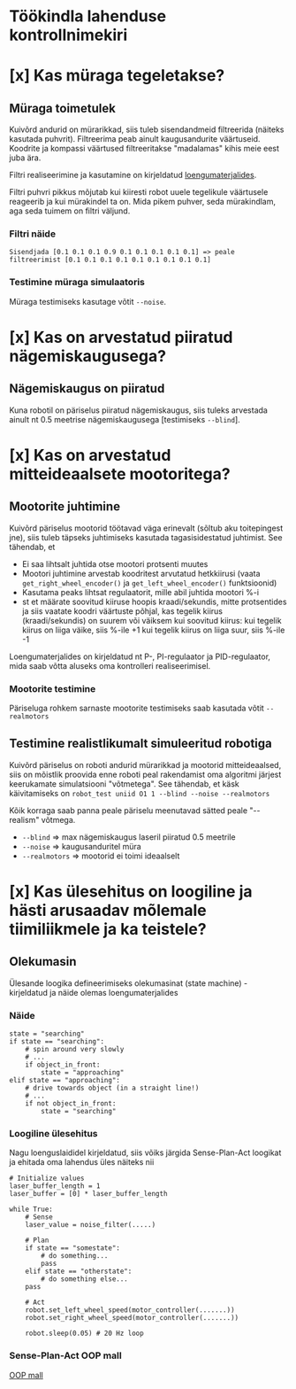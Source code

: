 # Töökindla lahenduse kontrollnimekiri

# [x] Kas müraga tegeletakse?
## Müraga toimetulek

Kuivõrd andurid on mürarikkad, siis tuleb sisendandmeid filtreerida (näiteks kasutada puhvrit). Filtreerima peab ainult kaugusandurite väärtuseid. Koodrite ja kompassi väärtused filtreeritakse "madalamas" kihis meie eest juba ära.

Filtri realiseerimine ja kasutamine on kirjeldatud [loengumaterjalides](https://github.com/iti0201/iti0201/tree/lecture-02).

Filtri puhvri pikkus mõjutab kui kiiresti robot uuele tegelikule väärtusele reageerib ja kui mürakindel ta on. Mida pikem puhver, seda mürakindlam, aga seda tuimem on filtri väljund.

### Filtri näide
```
Sisendjada [0.1 0.1 0.1 0.9 0.1 0.1 0.1 0.1 0.1] => peale filtreerimist [0.1 0.1 0.1 0.1 0.1 0.1 0.1 0.1 0.1]
```

### Testimine müraga simulaatoris
Müraga testimiseks kasutage võtit `--noise`.

# [x] Kas on arvestatud piiratud nägemiskaugusega?
## Nägemiskaugus on piiratud
Kuna robotil on päriselus piiratud nägemiskaugus, siis tuleks arvestada ainult nt 0.5 meetrise nägemiskaugusega [testimiseks `--blind`].

# [x] Kas on arvestatud mitteideaalsete mootoritega?
## Mootorite juhtimine
Kuivõrd päriselus mootorid töötavad väga erinevalt (sõltub aku toitepingest jne), siis tuleb täpseks juhtimiseks kasutada tagasisidestatud juhtimist.
See tähendab, et
* Ei saa lihtsalt juhtida otse mootori protsenti muutes
* Mootori juhtimine arvestab koodritest arvutatud hetkkiirusi (vaata `get_right_wheel_encoder()` ja `get_left_wheel_encoder()` funktsioonid)
* Kasutama peaks lihtsat regulaatorit, mille abil juhtida mootori %-i
* st et määrate soovitud kiiruse hoopis kraadi/sekundis, mitte       protsentides ja siis    vaatate koodri väärtuste põhjal, kas tegelik       kiirus (kraadi/sekundis) on suurem või    väiksem kui soovitud kiirus:
   kui tegelik kiirus on liiga väike, siis %-ile +1
   kui tegelik kiirus on liiga suur, siis %-ile -1

Loengumaterjalides on kirjeldatud nt P-, PI-regulaator ja PID-regulaator, mida saab võtta aluseks oma kontrolleri realiseerimisel.

### Mootorite testimine
Päriseluga rohkem sarnaste mootorite testimiseks saab kasutada võtit `--realmotors`

## Testimine realistlikumalt simuleeritud robotiga

Kuivõrd päriselus on roboti andurid mürarikkad ja mootorid mitteideaalsed, siis on mõistlik proovida enne roboti peal rakendamist oma algoritmi järjest keerukamate simulatsiooni "võtmetega".
See tähendab, et käsk käivitamiseks on `robot_test uniid O1 1 --blind --noise --realmotors`

Kõik korraga saab panna peale päriselu meenutavad sätted peale "--realism" võtmega.

- `--blind` => max nägemiskaugus laseril piiratud 0.5 meetrile
- `--noise` => kaugusanduritel müra
- `--realmotors` => mootorid ei toimi ideaalselt


# [x] Kas ülesehitus on loogiline ja hästi arusaadav mõlemale tiimiliikmele ja ka teistele?
## Olekumasin
Ülesande loogika defineerimiseks olekumasinat (state machine) - kirjeldatud ja näide olemas loengumaterjalides

### Näide
```
state = "searching"
if state == "searching":
    # spin around very slowly
    # ...
    if object_in_front:
        state = "approaching"
elif state == "approaching":
    # drive towards object (in a straight line!)
    # ...
    if not object_in_front:
        state = "searching"
```
### Loogiline ülesehitus

Nagu loenguslaididel kirjeldatud, siis võiks järgida Sense-Plan-Act loogikat ja ehitada oma lahendus üles näiteks nii
```
# Initialize values
laser_buffer_length = 1
laser_buffer = [0] * laser_buffer_length

while True:
    # Sense
    laser_value = noise_filter(.....)

    # Plan
    if state == "somestate":
        # do something...
        pass
    elif state == "otherstate":
        # do something else...
	pass

    # Act
    robot.set_left_wheel_speed(motor_controller(.......))
    robot.set_right_wheel_speed(motor_controller(.......))
    
    robot.sleep(0.05) # 20 Hz loop
```

### Sense-Plan-Act OOP mall

[OOP mall](https://gist.github.com/GertKanter/8b0b43fd7ee6086659475b9884f90637)
